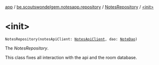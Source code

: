 [app](../../index.md) / [be.scoutswondelgem.notesapp.repository](../index.md) / [NotesRepository](index.md) / [&lt;init&gt;](./-init-.md)

# &lt;init&gt;

`NotesRepository(notesApiClient: `[`NotesApiClient`](../../be.scoutswondelgem.notesapp.api/-notes-api-client/index.md)`, dao: `[`NoteDao`](../../be.scoutswondelgem.notesapp.database.daos/-note-dao/index.md)`)`

The *NotesRepository*.

This class fixes all interaction with the api and the room database.

